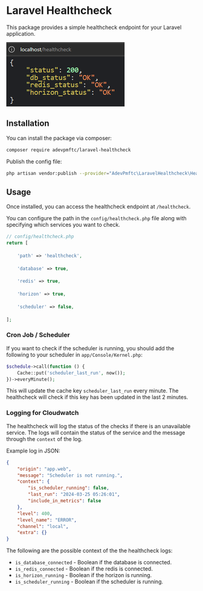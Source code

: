 # Laravel Healthcheck

This package provides a simple healthcheck endpoint for your Laravel application.

![Import Action](https://raw.githubusercontent.com/adevpmftc/laravel-healthcheck/master/docs/healthcheck.png)

## Installation

You can install the package via composer:

```bash
composer require adevpmftc/laravel-healthcheck
```

Publish the config file:

```bash
php artisan vendor:publish --provider="AdevPmftc\LaravelHealthcheck\HealthcheckServiceProvider"
```

## Usage

Once installed, you can access the healthcheck endpoint at `/healthcheck`.

You can configure the path in the `config/healthcheck.php` file along with specifying which services you want to check.

```php
// config/healthcheck.php
return [

    'path' => 'healthcheck',

    'database' => true,

    'redis' => true,

    'horizon' => true,

    'scheduler' => false,

];
```

### Cron Job / Scheduler

If you want to check if the scheduler is running, you should add the following to your scheduler in
`app/Console/Kernel.php`:

```php
$schedule->call(function () {
    Cache::put('scheduler_last_run', now());
})->everyMinute();
```

This will update the cache key `scheduler_last_run` every minute. The healthcheck will check if this key has been
updated in the last 2 minutes.

### Logging for Cloudwatch

The healthcheck will log the status of the checks if there is an unavailable service. The logs will contain the
status of the service and the message through the `context` of the log.

Example log in JSON:

```json
{
    "origin": "app.web",
    "message": "Scheduler is not running.",
    "context": {
        "is_scheduler_running": false,
        "last_run": "2024-03-25 05:26:01",
        "include_in_metrics": false
    },
    "level": 400,
    "level_name": "ERROR",
    "channel": "local",
    "extra": {}
}
```

The following are the possible context of the the healthcheck logs:

- `is_database_connected` - Boolean if the database is connected.
- `is_redis_connected` - Boolean if the redis is connected.
- `is_horizon_running` - Boolean if the horizon is running.
- `is_scheduler_running` - Boolean if the scheduler is running.
